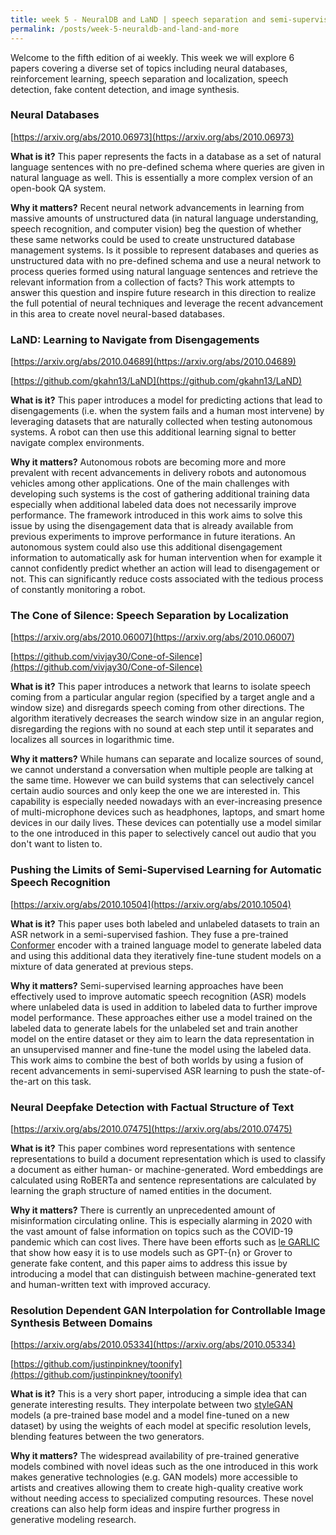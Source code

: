 ```yaml
---
title: week 5 - NeuralDB and LaND | speech separation and semi-supervised ASR | deepfake detection and artistic styleGAN
permalink: /posts/week-5-neuraldb-and-land-and-more
---
```

Welcome to the fifth edition of ai weekly. This week we will explore 6 papers covering a diverse set of topics including neural databases, reinforcement learning, speech separation and localization, speech detection, fake content detection, and image synthesis.

### Neural Databases

[https://arxiv.org/abs/2010.06973](https://arxiv.org/abs/2010.06973) 

**What is it?** This paper represents the facts in a database as a set of natural language sentences with no pre-defined schema where queries are given in natural language as well. This is essentially a more complex version of an open-book QA system.

**Why it matters?** Recent neural network advancements in learning from massive amounts of unstructured data (in natural language understanding, speech recognition, and computer vision) beg the question of whether these same networks could be used to create unstructured database management systems. Is it possible to represent databases and queries as unstructured data with no pre-defined schema and use a neural network to process queries formed using natural language sentences and retrieve the relevant information from a collection of facts? This work attempts to answer this question and inspire future research in this direction to realize the full potential of neural techniques and leverage the recent advancement in this area to create novel neural-based databases.

### LaND: Learning to Navigate from Disengagements

[https://arxiv.org/abs/2010.04689](https://arxiv.org/abs/2010.04689)

[https://github.com/gkahn13/LaND](https://github.com/gkahn13/LaND)

**What is it?** This paper introduces a model for predicting actions that lead to disengagements (i.e. when the system fails and a human most intervene) by leveraging datasets that are naturally collected when testing autonomous systems. A robot can then use this additional learning signal to better navigate complex environments.

**Why it matters?** Autonomous robots are becoming more and more prevalent with recent advancements in delivery robots and autonomous vehicles among other applications. One of the main challenges with developing such systems is the cost of gathering additional training data especially when additional labeled data does not necessarily improve performance. The framework introduced in this work aims to solve this issue by using the disengagement data that is already available from previous experiments to improve performance in future iterations. An autonomous system could also use this additional disengagement information to automatically ask for human intervention when for example it cannot confidently predict whether an action will lead to disengagement or not. This can significantly reduce costs associated with the tedious process of constantly monitoring a robot.

### The Cone of Silence: Speech Separation by Localization

[https://arxiv.org/abs/2010.06007](https://arxiv.org/abs/2010.06007) 

[https://github.com/vivjay30/Cone-of-Silence](https://github.com/vivjay30/Cone-of-Silence)

**What is it?** This paper introduces a network that learns to isolate speech coming from a particular angular region (specified by a target angle and a window size) and disregards speech coming from other directions. The algorithm iteratively decreases the search window size in an angular region, disregarding the regions with no sound at each step until it separates and localizes all sources in logarithmic time.

**Why it matters?** While humans can separate and localize sources of sound, we cannot understand a conversation when multiple people are talking at the same time. However we can build systems that can selectively cancel certain audio sources and only keep the one we are interested in. This capability is especially needed nowadays with an ever-increasing presence of multi-microphone devices such as headphones, laptops, and smart home devices in our daily lives. These devices can potentially use a model similar to the one introduced in this paper to selectively cancel out audio that you don't want to listen to.

### Pushing the Limits of Semi-Supervised Learning for Automatic Speech Recognition

[https://arxiv.org/abs/2010.10504](https://arxiv.org/abs/2010.10504)

**What is it?** This paper uses both labeled and unlabeled datasets to train an ASR network in a semi-supervised fashion. They fuse a pre-trained [Conformer](https://arxiv.org/abs/2005.08100) encoder with a trained language model to generate labeled data and using this additional data they iteratively fine-tune student models on a mixture of data generated at previous steps.

**Why it matters?** Semi-supervised learning approaches have been effectively used to improve automatic speech recognition (ASR) models where unlabeled data is used in addition to labeled data to further improve model performance. These approaches either use a model trained on the labeled data to generate labels for the unlabeled set and train another model on the entire dataset or they aim to learn the data representation in an unsupervised manner and fine-tune the model using the labeled data. This work aims to combine the best of both worlds by using a fusion of recent advancements in semi-supervised ASR learning to push the state-of-the-art on this task.

### Neural Deepfake Detection with Factual Structure of Text

[https://arxiv.org/abs/2010.07475](https://arxiv.org/abs/2010.07475)

**What is it?** This paper combines word representations with sentence representations to build a document representation which is used to classify a document as either human- or machine-generated. Word embeddings are calculated using RoBERTa and sentence representations are calculated by learning the graph structure of named entities in the document.

**Why it matters?** There is currently an unprecedented amount of misinformation circulating online. This is especially alarming in 2020 with the vast amount of false information on topics such as the COVID-19 pandemic which can cost lives. There have been efforts such as [le GARLIC](https://legarlic.github.io/) that show how easy it is to use models such as GPT-{n} or Grover to generate fake content, and this paper aims to address this issue by introducing a model that can distinguish between machine-generated text and human-written text with improved accuracy.

### Resolution Dependent GAN Interpolation for Controllable Image Synthesis Between Domains

[https://arxiv.org/abs/2010.05334](https://arxiv.org/abs/2010.05334)

[https://github.com/justinpinkney/toonify](https://github.com/justinpinkney/toonify)

**What is it?** This is a very short paper, introducing a simple idea that can generate interesting results. They interpolate between two [styleGAN](https://arxiv.org/abs/1812.04948) models (a pre-trained base model and a model fine-tuned on a new dataset) by using the weights of each model at specific resolution levels, blending features between the two generators.

**Why it matters?** The widespread availability of pre-trained generative models combined with novel ideas such as the one introduced in this work makes generative technologies (e.g. GAN models) more accessible to artists and creatives allowing them to create high-quality creative work without needing access to specialized computing resources. These novel creations can also help form ideas and inspire further progress in generative modeling research.